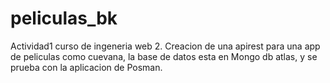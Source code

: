 # peliculas_bk
Actividad1 curso de ingeneria web 2. Creacion de una apirest para una app de peliculas como cuevana, la base de datos esta en Mongo db atlas, y se prueba con la aplicacion de Posman.
